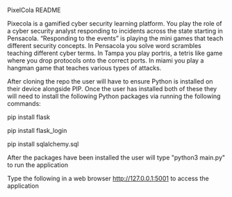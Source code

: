 PixelCola README

Pixecola is a gamified cyber security learning platform. You play the role of a cyber security analyst responding to incidents across the state starting in Pensacola. “Responding to the events” is playing the mini games that teach different security concepts. In Pensacola you solve word scrambles teaching different cyber terms. In Tampa you play portris, a tetris like game where you drop protocols onto the correct ports. In miami you play a hangman game that teaches various types of attacks. 

After cloning the repo the user will have to ensure Python is installed on their device alongside PIP. 
Once the user has installed both of these they will need to install the following Python packages via running the following commands: 

pip install flask 

pip install flask_login

pip install sqlalchemy.sql

After the packages have been installed the user will type "python3 main.py"  to run the application

Type the following in a web browser http://127.0.0.1:5001 to access the application
